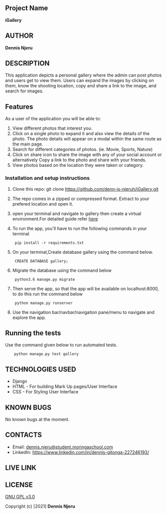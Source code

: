 ## Project Name
**iGallery**


## AUTHOR 
**Dennis Njeru**


## DESCRIPTION 
This application depicts a personal gallery where the admin can post photos and users  get to view them. Users can expand the images by clicking on them, know the shooting location, copy and share a link to the image, and search for images.


## Features
As a user of the application you will be able to:
1. View different photos that interest you.
2. Click on a single photo to expand it and also view the details of the photo. The photo details will appear on a modal within the same route as the main page.
3. Search for different categories of photos. (ie. Movie, Sports, Nature)
4. Click on share icon to share the image with any of your social account or alternatively Copy a link to the photo and share with your friends.
5. View photos based on the location they were taken or category.


### Installation and setup instructions
1. Clone this repo: git clone https://github.com/denn-is-njeruh/iGallery.git
2. The repo comes in a zipped or compressed format. Extract to your prefered location and open it.
3. open your terminal and navigate to gallery then create a virtual environment.For detailed guide refer  [here](https://realpython.com/pipenv-guide/)
3. To run the app, you'll have to run the following commands in your terminal

        pip install -r requirements.txt
4. On your terminal,Create database gallery using the command below.

        CREATE DATABASE gallery;
5. Migrate the database using the command below

        python3.6 manage.py migrate
6. Then serve the app, so that the app will be available on localhost:8000, to do this run the command below

        python manage.py runserver
7. Use the navigation bar/navbar/navigation pane/menu to navigate and explore the app.


## Running the tests
Use the command given below to run automated tests.

        python manage.py test gallery


## TECHNOLOGIES USED 
* Django
* HTML - For building Mark Up pages/User Interface
* CSS - For Styling User Interface


## KNOWN BUGS
No known bugs at the moment.


## CONTACTS
* Email: dennis.njeru@student.moringaschool.com 
* LinkedIn: https://www.linkedin.com/in/dennis-gitonga-227246193/

## LIVE LINK



## LICENSE 
[GNU GPL v3.0](./LICENSE)


Copyright (c) [2021] **Dennis Njeru**
